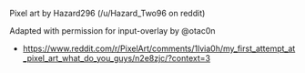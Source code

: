 Pixel art by Hazard296 (/u/Hazard_Two96 on reddit)

Adapted with permission for input-overlay by @otac0n
- https://www.reddit.com/r/PixelArt/comments/1lvia0h/my_first_attempt_at_pixel_art_what_do_you_guys/n2e8zjc/?context=3
